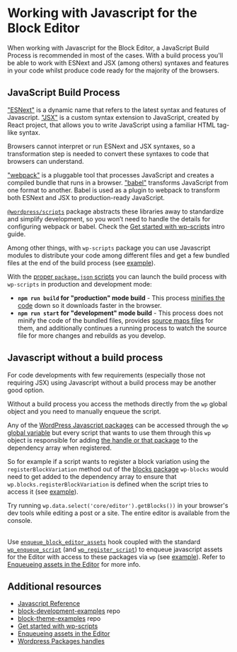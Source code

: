 # Working with Javascript for the Block Editor

When working with Javascript for the Block Editor, a JavaScript Build Process is recommended in most of the cases. With a build process you'll be able to work with ESNext and JSX (among others) syntaxes and features in your code whilst produce code ready for the majority of the browsers.

## JavaScript Build Process

["ESNext"](https://developer.mozilla.org/en-US/docs/Web/JavaScript/JavaScript_technologies_overview#standardization_process) is a dynamic name that refers to the latest syntax and features of Javascript. ["JSX"](https://react.dev/learn/writing-markup-with-jsx) is a custom syntax extension to JavaScript, created by React project, that allows you to write JavaScript using a familiar HTML tag-like syntax.

Browsers cannot interpret or run ESNext and JSX syntaxes, so a transformation step is needed to convert these syntaxes to code that browsers can understand.

["webpack"](https://webpack.js.org/concepts/why-webpack/) is a pluggable tool that processes JavaScript and creates a compiled bundle that runs in a browser. ["babel"](https://babeljs.io/) transforms JavaScript from one format to another. Babel is used as a plugin to webpack to transform both ESNext and JSX to production-ready JavaScript.

[`@wordpress/scripts`](https://developer.wordpress.org/block-editor/reference-guides/packages/packages-scripts/) package abstracts these libraries away to standardize and simplify development, so you won’t need to handle the details for configuring webpack or babel. Check the [Get started with wp-scripts](https://developer.wordpress.org/block-editor/getting-started/devenv/get-started-with-wp-scripts/) intro guide.

Among other things, with `wp-scripts` package you can use Javascript modules to distribute your code among different files and get a few bundled files at the end of the build process (see [example](https://github.com/WordPress/block-development-examples/tree/trunk/plugins/data-basics-59c8f8)).

With the [proper `package.json` scripts](https://developer.wordpress.org/block-editor/getting-started/devenv/get-started-with-wp-scripts/#basic-usage) you can launch the build process with `wp-scripts` in production and development mode:

- **`npm run build` for "production" mode build** - This process [minifies the code](https://developer.mozilla.org/en-US/docs/Glossary/Minification) down so it downloads faster in the browser. 
- **`npm run start` for "development" mode build**  - This process does not minify the code of the bundled files, provides [source maps files](https://firefox-source-docs.mozilla.org/devtools-user/debugger/how_to/use_a_source_map/index.html) for them, and additionally continues a running process to watch the source file for more changes and rebuilds as you develop.

## Javascript without a build process

For code developments with few requirements (especially those not requiring JSX) using Javascript without a build process may be another good option. 

Without a build process you access the methods directly from the `wp` global object and you need to manually enqueue the script.

Any of the [WordPress Javascript packages](https://developer.wordpress.org/block-editor/reference-guides/packages/) can be accessed through the `wp` [global variable](https://developer.mozilla.org/en-US/docs/Glossary/Global_variable) but every script that wants to use them through this `wp` object is responsible for adding [the handle or that package](https://developer.wordpress.org/block-editor/contributors/code/scripts/) to the dependency array when registered.

So for example if a script wants to register a block variation using the `registerBlockVariation` method out of the [blocks package](https://developer.wordpress.org/block-editor/reference-guides/packages/packages-blocks/) `wp-blocks` would need to get added to the dependency array to ensure that `wp.blocks.registerBlockVariation` is defined when the script tries to access it (see [example](https://github.com/wptrainingteam/block-theme-examples/blob/master/example-block-variation/functions.php)). 

<div class="callout callout-tip">
    Try running <code>wp.data.select('core/editor').getBlocks())</code> in your browser's dev tools while editing a post or a site. The entire editor is available from the console.
</div>
<br/>

Use [`enqueue_block_editor_assets`](https://developer.wordpress.org/reference/hooks/enqueue_block_editor_assets/) hook coupled with the standard [`wp_enqueue_script`](https://developer.wordpress.org/reference/functions/wp_enqueue_script/) (and [`wp_register_script`](https://developer.wordpress.org/reference/functions/wp_register_script/)) to enqueue javascript assets for the Editor with access to these packages via `wp` (see [example](https://github.com/wptrainingteam/block-theme-examples/tree/master/example-block-variation)). Refer to [Enqueueing assets in the Editor](https://developer.wordpress.org/block-editor/how-to-guides/enqueueing-assets-in-the-editor/) for more info.

## Additional resources

- [Javascript Reference](https://developer.mozilla.org/en-US/docs/Web/JavaScript) 
- [block-development-examples](https://github.com/WordPress/block-development-examples) repo
- [block-theme-examples](https://github.com/wptrainingteam/block-theme-examples) repo
- [Get started with wp-scripts](https://developer.wordpress.org/block-editor/getting-started/devenv/get-started-with-wp-scripts/)
- [Enqueueing assets in the Editor](https://developer.wordpress.org/block-editor/how-to-guides/enqueueing-assets-in-the-editor/)
- [Wordpress Packages handles](https://developer.wordpress.org/block-editor/contributors/code/scripts/)
